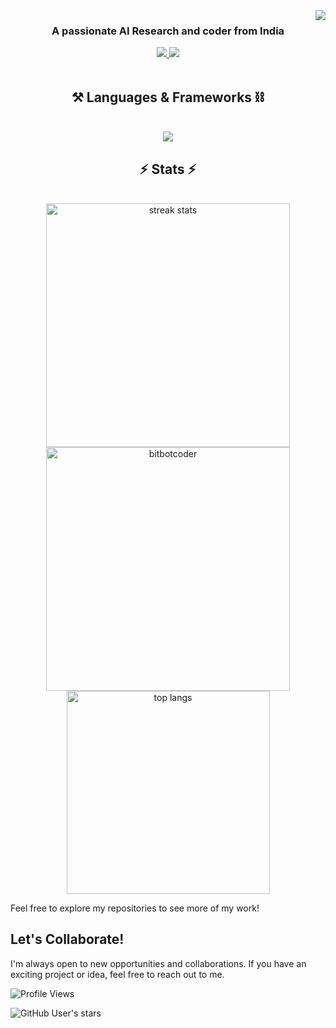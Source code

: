 <img align="right" src="https://visitor-badge.laobi.icu/badge?page_id=bitbotcoder.bitbotcoder" />

<h3 align="center">A passionate AI Research and coder from India </h3>

<div align="center"> 
  <a href="https://twitter.com/sumit2sk">
    <img src="https://img.shields.io/badge/Twitter-333333?style=for-the-badge&logo=x&logoColor=blue" />
  </a>
  <a href="https://www.linkedin.com/in/sumitkhanna/" target="_blank">
    <img src="https://img.shields.io/badge/LinkedIn-0077B5?style=for-the-badge&logo=linkedin&logoColor=white" target="_blank" />
  </a>
</div>

<br>

<h2 align="center">⚒️ Languages & Frameworks ⛓️</h2>
<br/>
<div align="center">
    <img src="https://skillicons.dev/icons?i=python,pytorch,tensorflow,sklearn,java,spring,javascript,ts,cs,c,cpp,postgres,html,css,go,react,svelte,postman,git,github,vscode,visualstudio,aws,azure,docker,kubernetes,jenkins,unity,unreal,godot,ps&perline=9" />
</div>

<h2 align="center">⚡ Stats ⚡</h2>
<br>
<div align=center>
  <img width=390 src="https://streak-stats.demolab.com?user=bitbotcoder&theme=blueberry-duo&mode=weekly&count_private=true&theme=react&border_radius=10" alt="streak stats"/>
  <img width=390 src="https://github-readme-stats.vercel.app/api?username=bitbotcoder&show_icons=true&theme=tokyonight&rank_icon=github&border_radius=10&locale=en&layout=compact" alt="bitbotcoder" />   
	<img width=325 align="center" src="https://github-readme-stats.vercel.app/api/top-langs/?username=bitbotcoder&hide=HTML&langs_count=8&layout=compact&theme=tokyonight&border_radius=10&size_weight=0.5&count_weight=0.5&exclude_repo=github-readme-stats" alt="top langs" />
</div>

Feel free to explore my repositories to see more of my work!

## Let's Collaborate!

I'm always open to new opportunities and collaborations. If you have an exciting project or idea, feel free to reach out to me.

![Profile Views](https://ghpvc/?username=bitbotcoder&color=blueviolet)

![GitHub User's stars](https://img.shields.io/github/stars/bitbotcoder)

<!--
**bitbotcoder/bitbotcoder** is a ✨ _special_ ✨ repository because its `README.md` (this file) appears on your GitHub profile.

Here are some ideas to get you started:

- 🔭 I’m currently working on ...
- 🌱 I’m currently learning ...
- 👯 I’m looking to collaborate on ...
- 🤔 I’m looking for help with ...
- 💬 Ask me about ...
- 📫 How to reach me: ...
- 😄 Pronouns: ...
- ⚡ Fun fact: ...
-->
